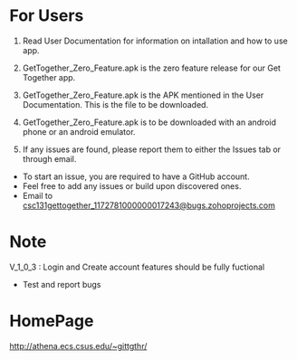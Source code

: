 # For Users
1. Read User Documentation for information on intallation and how to use app.

2. GetTogether_Zero_Feature.apk is the zero feature release for our Get Together app. 

3. GetTogether_Zero_Feature.apk is the APK mentioned in the User Documentation. This is the file to be downloaded.  

4. GetTogether_Zero_Feature.apk is to be downloaded with an android phone or an android emulator. 

5. If any issues are found, please report them to either the Issues tab or through email.
  - To start an issue, you are required to have a GitHub account.
  - Feel free to add any issues or build upon discovered ones.
  - Email to csc131gettogether_1172781000000017243@bugs.zohoprojects.com

# Note

V_1_0_3 : Login and Create account features should be fully fuctional 
  - Test and report bugs 

# HomePage
http://athena.ecs.csus.edu/~gittgthr/
